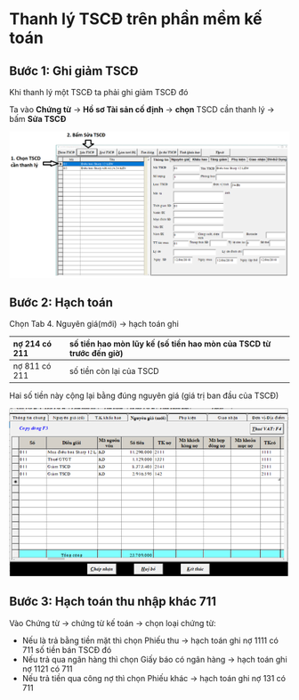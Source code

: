 # Thanh lý TSCĐ trên phần mềm kế toán

## Bước 1: Ghi giảm TSCĐ

Khi thanh lý một TSCĐ ta phải ghi giảm TSCĐ đó

Ta vào **Chứng từ** -&gt; **Hồ sơ Tài sản cố định** -&gt; **chọn** TSCD cần thanh lý -&gt; bấm **Sửa TSCĐ**

![H&#xEC;nh 1. S&#x1EED;a TSCD](../.gitbook/assets/suatscd.png)

## **Bước 2: Hạch toán** 

Chọn Tab 4. Nguyên giá\(mới\) -&gt; hạch toán ghi



| nợ 214  có 211 | số tiền hao mòn lũy kế \(số tiền hao mòn của TSCD từ trước đến giờ\) |
| :--- | :--- |
| nợ 811 có 211 | số tiền còn lại của TSCD |

Hai số tiền này cộng lại bằng đúng nguyên giá \(giá trị ban đầu của TSCĐ\)

![H&#xEC;nh 2. H&#x1EA1;ch to&#xE1;n ghi gi&#x1EA3;m TSC&#x110;](../.gitbook/assets/co211.png)

## Bước 3: Hạch toán thu nhập khác 711

Vào Chứng từ -&gt; chứng từ kế toán -&gt; chọn loại chứng từ:

* Nếu là trả bằng tiền mặt thì chọn Phiếu thu -&gt; hạch toán ghi nợ 1111 có 711 số tiền bán TSCĐ đó
* Nếu trả qua ngân hàng thì chọn Giấy báo có ngân hàng -&gt; hạch toán ghi nợ 1121 có 711
* Nếu trả tiền qua công nợ thì chọn Phiếu khác -&gt; hạch toán ghi nợ 131 có 711

